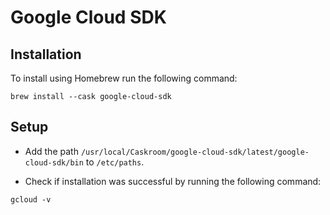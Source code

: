 # Google Cloud SDK

## Installation

To install using Homebrew run the following command:
```
brew install --cask google-cloud-sdk
```

## Setup

- Add the path `/usr/local/Caskroom/google-cloud-sdk/latest/google-cloud-sdk/bin` to `/etc/paths`.

- Check if installation was successful by running the following command:
```
gcloud -v
```
